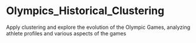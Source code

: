# Olympics_Historical_Clustering
Apply clustering and explore the evolution of the Olympic Games, analyzing athlete profiles and various aspects of the games
